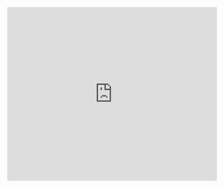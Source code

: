 <iframe src="https://scratch.mit.edu/projects/1113584360/embed" allowtransparency="true" width="485" height="402" frameborder="0" scrolling="no" allowfullscreen></iframe>
